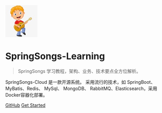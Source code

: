 ![logo](images/SpringSongs.jpeg)

# SpringSongs-Learning

> SpringSongs 学习教程，架构、业务、技术要点全方位解析。

SpringSongs-Cloud 是一款开源系统。
采用流行的技术，如 SpringBoot、MyBatis、Redis、 MySql、
MongoDB、 RabbitMQ、Elasticsearch，采用Docker容器化部署。

[GitHub]()
[Get Started](README.md)